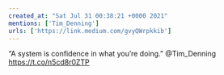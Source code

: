 ```yaml
---
created_at: "Sat Jul 31 00:38:21 +0000 2021"
mentions: ['Tim_Denning']
urls: ['https://link.medium.com/gvyQWrpkkib']
---
```


“A system is confidence in what you’re doing.” @Tim_Denning https://t.co/n5cd8r0ZTP